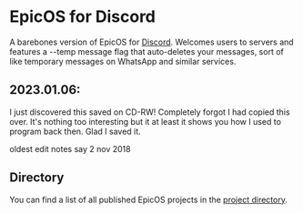# EpicOS for Discord

A barebones version of EpicOS for [Discord](https://discord.com/). Welcomes users to servers and features a --temp message flag that auto-deletes your messages, sort of like temporary messages on WhatsApp and similar services.

## 2023.01.06:

I just discovered this saved on CD-RW! Completely forgot I had copied this over. It's nothing too interesting but it at least it shows you how I used to program back then.
Glad I saved it.

oldest edit notes say 2 nov 2018

## Directory

You can find a list of all published EpicOS projects in the [project directory](https://github.com/slowstone72/EpicOS).